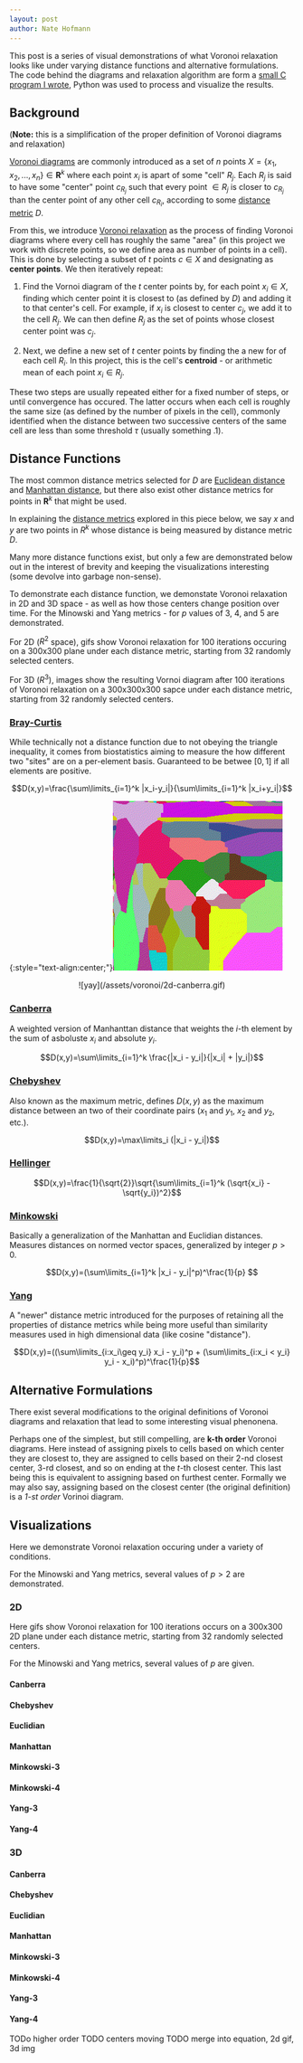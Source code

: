 ```yaml
---
layout: post
author: Nate Hofmann
---
```


This post is a series of visual demonstrations of what Voronoi relaxation looks like under varying distance functions and alternative formulations. The code behind the diagrams and relaxation algorithm are form a [small C program I wrote](https://github.com/njhofmann/voronoi-generation), Python was used to process and visualize the results.

## Background

(**Note:** this is a simplification of the proper definition of Voronoi diagrams and relaxation)

[Voronoi diagrams](https://en.wikipedia.org/wiki/Voronoi_diagram) are commonly introduced as a set of $n$ points $X=\{x_1,x_2,...,x_n\}\in \mathbf{R}^k$ where each point $x_i$ is apart of some "cell" $R_j$. Each $R_j$ is said to have some "center" point $c_{R_j}$ such that every point $\in R_j$ is closer to $c_{R_j}$ than the center point of any other cell $c_{R_i}$, according to some [distance metric](https://en.wikipedia.org/wiki/Metric_(mathematics)) $D$.

From this, we introduce [Voronoi relaxation](https://en.wikipedia.org/wiki/Lloyd%27s_algorithm) as the process of finding Voronoi diagrams where every cell has roughly the same "area" (in this project we work with discrete points, so we define area as number of points in a cell). This is done by selecting a subset of $t$ points $c\in X$ and designating as **center points**. We then iteratively repeat:

1. Find the Vornoi diagram of the $t$ center points by, for each point $x_i\in X$, finding which center point it is closest to (as defined by $D$) and adding it to that center's cell. For example, if $x_i$ is closest to center $c_j$, we add it to the cell $R_j$. We can then define $R_j$ as the set of points whose closest center point was $c_j$.

2. Next, we define a new set of $t$ center points by finding the a new for of each cell $R_i$. In this project, this is the cell's **centroid** - or arithmetic mean of each point $x_i\in R_j$.

These two steps are usually repeated either for a fixed number of steps, or until convergence has occured. The latter occurs when each cell is roughly the same size (as defined by the number of pixels in the cell), commonly identified when the distance between two successive centers of the same cell are less than some threshold $\tau$ (usually something .1).

## Distance Functions

The most common distance metrics selected for $D$ are [Euclidean distance](https://en.wikipedia.org/wiki/Euclidean_distance) and [Manhattan distance](https://en.wikipedia.org/wiki/Taxicab_geometry), but there also exist other distance metrics for points in $\mathbf{R}^k$ that might be used.

In explaining the [distance metrics](https://en.wikipedia.org/wiki/Metric_(mathematics)) explored in this piece below, we say $x$ and $y$ are two points in $R^k$ whose distance is being measured by distance metric $D$.

Many more distance functions exist, but only a few are demonstrated below out in the interest of brevity and keeping the visualizations interesting (some devolve into garbage non-sense).

To demonstrate each distance function, we demonstate Voronoi relaxation in 2D and 3D space - as well as how those centers change position over time. For the Minowski and Yang metrics - for $p$ values of 3, 4, and 5 are demonstrated.

For 2D ($R^2$ space), gifs show Voronoi relaxation for 100 iterations occuring on a 300x300 plane under each distance metric, starting from 32 randomly selected centers.

For 3D ($R^3$), images show the resulting Vornoi diagram after 100 iterations of Voronoi relaxation on a 300x300x300 sapce under each distance metric, starting from 32 randomly selected centers.

### [Bray-Curtis](https://docs.scipy.org/doc/scipy/reference/generated/scipy.spatial.distance.braycurtis.html#scipy.spatial.distance.braycurtis)

While technically not a distance function due to not obeying the triangle inequality, it comes from biostatistics   aiming to measure the how different two "sites" are on a per-element basis. Guaranteed to be betwee $[0,1]$ if all elements are positive.

$$D(x,y)=\frac{\sum\limits_{i=1}^k |x_i-y_i|}{\sum\limits_{i=1}^k |x_i+y_i|}$$

{:style="text-align:center;"}![yay](/assets/voronoi/2d-canberra.gif)

<div align="center">
    ![yay](/assets/voronoi/2d-canberra.gif)
</div>

### [Canberra](https://en.wikipedia.org/wiki/Canberra_distance)

A weighted version of Manhanttan distance that weights the $i$-th element by the sum of asboluste $x_i$ and absolute $y_i$.

$$D(x,y)=\sum\limits_{i=1}^k \frac{|x_i - y_i|}{|x_i| + |y_i|}$$

### [Chebyshev](https://en.wikipedia.org/wiki/Chebyshev_distance)

Also known as the maximum metric, defines $D(x,y)$ as the maximum distance between an two of their coordinate pairs ($x_1$ and $y_1$, $x_2$ and $y_2$, etc.).

$$D(x,y)=\max\limits_i (|x_i - y_i|)$$

### [Hellinger](https://en.wikipedia.org/wiki/Hellinger_distance#Discrete_distributions)

$$D(x,y)=\frac{1}{\sqrt{2}}\sqrt{\sum\limits_{i=1}^k (\sqrt{x_i} - \sqrt{y_i})^2}$$

### [Minkowski](https://en.wikipedia.org/wiki/Minkowski_distance)

Basically a generalization of the Manhattan and Euclidian distances. Measures distances on normed vector spaces, generalized by integer $p > 0$.

$$D(x,y)=(\sum\limits_{i=1}^k |x_i - y_i|^p)^\frac{1}{p} $$

### [Yang](https://link.springer.com/article/10.1007/s10618-019-00622-6)

A "newer" distance metric introduced for the purposes of retaining all the properties of distance metrics while being more useful than similarity measures used in high dimensional data (like cosine "distance").

$$D(x,y)=((\sum\limits_{i:x_i\geq y_i} x_i - y_i)^p + (\sum\limits_{i:x_i < y_i} y_i - x_i)^p)^\frac{1}{p}$$

## Alternative Formulations

There exist several modifications to the original definitions of Voronoi diagrams and relaxation that lead to some interesting visual phenonena. 

Perhaps  one of the simplest, but still compelling, are **k-th order** Voronoi diagrams. Here instead of assigning pixels to cells based on which center they are closest to, they are assigned to cells based on their 2-nd closest center, 3-rd closest, and so on ending at the $t$-th closest center. This last being this is equivalent to assigning based on furthest center. Formally we may also say, assigning based on the closest center (the original definition) is a *1-st order* Vorinoi diagram.

## Visualizations

Here we demonstrate Voronoi relaxation occuring under a variety of conditions.

For the Minowski and Yang metrics, several values of $p>2$ are demonstrated. 

### 2D

Here gifs show Voronoi relaxation for 100 iterations occurs on a 300x300 2D plane under each distance metric, starting from 32 randomly selected centers.

For the Minowski and Yang metrics, several values of $p$ are given.

#### Canberra

#### Chebyshev

#### Euclidian

#### Manhattan

#### Minkowski-3

#### Minkowski-4

#### Yang-3

#### Yang-4

### 3D



#### Canberra

#### Chebyshev

#### Euclidian

#### Manhattan

#### Minkowski-3

#### Minkowski-4

#### Yang-3

#### Yang-4

 TODo higher order
 TODO centers moving
 TODO merge into equation, 2d gif, 3d img



